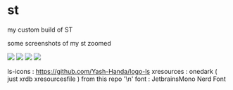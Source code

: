 # st
my custom build of ST 

some screenshots of my st zoomed 


<img src="https://raw.githubusercontent.com/siduck76/st/main/delete_this/bruh.png"> 
<img src="https://raw.githubusercontent.com/siduck76/st/main/delete_this/two7-00.png">
<img src="https://raw.githubusercontent.com/siduck76/st/main/delete_this/ithree0-36-43.png">
<img src="https://github.com/siduck76/st/blob/main/delete_this/u.png">
        
ls-icons : https://github.com/Yash-Handa/logo-ls 
xresources : onedark ( just xrdb xresourcesfile ) from this repo '\n'
font : JetbrainsMono Nerd Font
